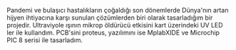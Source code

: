 Pandemi ve bulaşıcı hastalıkların çoğaldığı son dönemlerde Dünya'nın artan hijyen ihtiyacına karşı sunulan çözümlerden biri olarak tasarladığım bir projedir.
Ultraviyole ışının mikrop öldürücü etkisini kart üzerindeki UV LED ler ile kullandım. 
PCB'sini proteus, yazılımını ise MplabXIDE ve Microchip PIC 8 serisi ile tasarladım.
